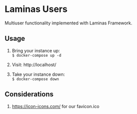 Laminas Users
====
Multiuser functionality implemented with Laminas Framework.

Usage
-----
1. Bring your instance up: \
```$ docker-compose up -d```

1. Visit: http://localhost/

1. Take your instance down: \
```$ docker-compose down```

Considerations
----
1. https://icon-icons.com/ for our favicon.ico
